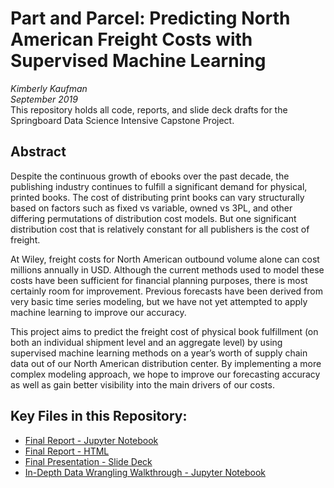 # Part and Parcel: Predicting North American Freight Costs with Supervised Machine Learning
*Kimberly Kaufman*  
*September 2019*   
This repository holds all code, reports, and slide deck drafts for the Springboard Data Science Intensive Capstone Project.

## Abstract
Despite the continuous growth of ebooks over the past decade, the publishing industry continues to fulfill a significant demand for physical, printed books. The cost of distributing print books can vary structurally based on factors such as fixed vs variable, owned vs 3PL, and other differing permutations of distribution cost models. But one significant distribution cost that is relatively constant for all publishers is the cost of freight.

At Wiley, freight costs for North American outbound volume alone can cost millions annually in USD. Although the current methods used to model these costs have been sufficient for financial planning purposes, there is most certainly room for improvement. Previous forecasts have been derived from very basic time series modeling, but we have not yet attempted to apply machine learning to improve our accuracy.

This project aims to predict the freight cost of physical book fulfillment (on both an individual shipment level and an aggregate level) by using supervised machine learning methods on a year’s worth of supply chain data out of our North American distribution center. By implementing a more complex modeling approach, we hope to improve our forecasting accuracy as well as gain better visibility into the main drivers of our costs.

## Key Files in this Repository:

+ <a href="https://github.com/kaufkauf/Capstone-Project-Intermediate/blob/master/CapstoneProjectv3%20-%20Final%20Report.ipynb">Final Report - Jupyter Notebook</a>
+ <a href="https://github.com/kaufkauf/Capstone-Project-Intermediate/blob/master/CapstoneProjectv3%20-%20Final%20Report.html">Final Report - HTML</a>
+ <a href="https://github.com/kaufkauf/Capstone-Project-Intermediate/blob/master/CapstoneProjectv3%20-%20Final%20Presentation.pptx">Final Presentation - Slide Deck</a>
+ <a href="https://github.com/kaufkauf/Capstone-Project-Intermediate/blob/master/CapstoneProjectv3%20-%20Data%20Wrangling.ipynb">In-Depth Data Wrangling Walkthrough - Jupyter Notebook</a>

